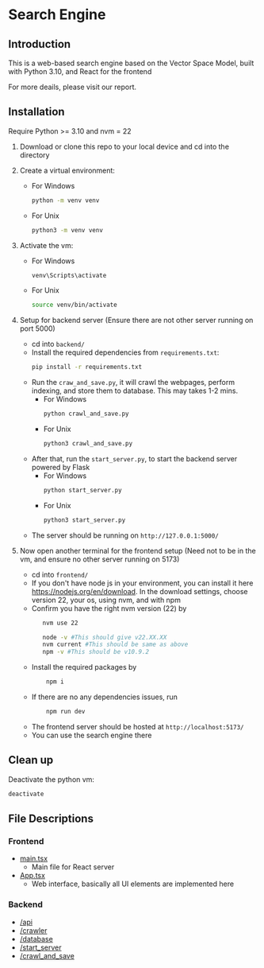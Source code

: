 # Search Engine

## Introduction
This is a web-based search engine based on the Vector Space Model, built with Python 3.10, and React for the frontend

For more deails, please visit our report. 

## Installation

Require Python >= 3.10 and nvm = 22

1. Download or clone this repo to your local device and cd into the directory
2. Create a virtual environment:
    * For Windows
        ```sh
        python -m venv venv
        ```
    * For Unix
        ```sh
        python3 -m venv venv
        ```

3. Activate the vm:
    * For Windows
        ```sh
        venv\Scripts\activate
        ```
    * For Unix
        ```sh
        source venv/bin/activate
        ```
5. Setup for backend server (Ensure there are not other server running on port 5000)
    * cd into `backend/`
    * Install the required dependencies from `requirements.txt`: 
        ```sh
        pip install -r requirements.txt
        ```
    * Run the `craw_and_save.py`, it will crawl the webpages, perform indexing, and store them to database. This may takes 1-2 mins.
        * For Windows
            ```sh
            python crawl_and_save.py
            ```
        * For Unix
            ```sh
            python3 crawl_and_save.py
            ```
    * After that, run the `start_server.py`, to start the backend server powered by Flask
        * For Windows
            ```sh
            python start_server.py
            ```
        * For Unix
            ```sh
            python3 start_server.py
            ```
    * The server should be running on `http://127.0.0.1:5000/`
5. Now open another terminal for the frontend setup (Need not to be in the vm, and ensure no other server running on 5173)
    * cd into `frontend/`
    * If you don't have node js in your environment, you can install it here https://nodejs.org/en/download. In the download settings, choose version 22, your os, using nvm, and with npm
    * Confirm you have the right nvm version (22) by
         ```sh
            nvm use 22
        ```
         ```sh
            node -v #This should give v22.XX.XX
            nvm current #This should be same as above
            npm -v #This should be v10.9.2
        ```
    * Install the required packages by
        ```sh
            npm i
        ```
    * If there are no any dependencies issues, run 
        ```sh
            npm run dev
        ```
    * The frontend server should be hosted at `http://localhost:5173/`
    * You can use the search engine there

## Clean up

Deactivate the python vm:

```sh
deactivate
```

## File Descriptions
### Frontend
* [main.tsx](./frontend/src/main.tsx)
    *  Main file for React server
* [App.tsx](./frontend/src/App.tsx)
    *  Web interface, basically all UI elements are implemented here

### Backend
* [/api](./backend/api/)
* [/crawler](./backend/crawler/)
* [/database](./backend/database/)
* [/start_server](./backend/start_server/)
* [/crawl_and_save](./backend/crawl_and_save/)